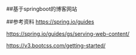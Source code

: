 ##基于springboot的博客网站

##参考资料
https://spring.io/guides

https://spring.io/guides/gs/serving-web-content/

https://v3.bootcss.com/getting-started/

##
